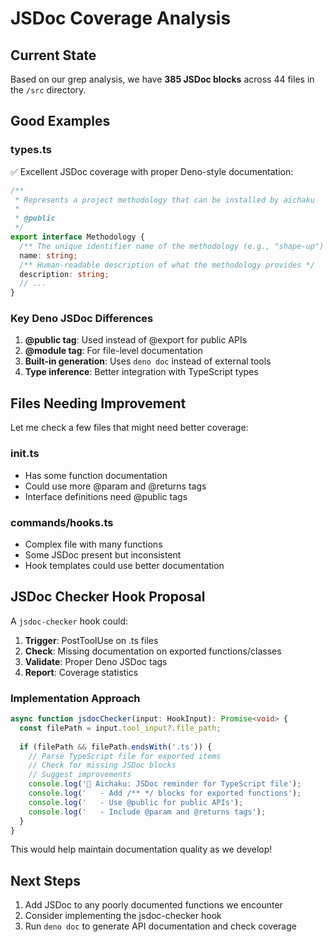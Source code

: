 # JSDoc Coverage Analysis

## Current State

Based on our grep analysis, we have **385 JSDoc blocks** across 44 files in the `/src` directory.

## Good Examples

### types.ts
✅ Excellent JSDoc coverage with proper Deno-style documentation:
```typescript
/**
 * Represents a project methodology that can be installed by aichaku
 *
 * @public
 */
export interface Methodology {
  /** The unique identifier name of the methodology (e.g., "shape-up") */
  name: string;
  /** Human-readable description of what the methodology provides */
  description: string;
  // ...
}
```

### Key Deno JSDoc Differences

1. **@public tag**: Used instead of @export for public APIs
2. **@module tag**: For file-level documentation
3. **Built-in generation**: Uses `deno doc` instead of external tools
4. **Type inference**: Better integration with TypeScript types

## Files Needing Improvement

Let me check a few files that might need better coverage:

### init.ts
- Has some function documentation
- Could use more @param and @returns tags
- Interface definitions need @public tags

### commands/hooks.ts
- Complex file with many functions
- Some JSDoc present but inconsistent
- Hook templates could use better documentation

## JSDoc Checker Hook Proposal

A `jsdoc-checker` hook could:

1. **Trigger**: PostToolUse on .ts files
2. **Check**: Missing documentation on exported functions/classes
3. **Validate**: Proper Deno JSDoc tags
4. **Report**: Coverage statistics

### Implementation Approach
```typescript
async function jsdocChecker(input: HookInput): Promise<void> {
  const filePath = input.tool_input?.file_path;
  
  if (filePath && filePath.endsWith('.ts')) {
    // Parse TypeScript file for exported items
    // Check for missing JSDoc blocks
    // Suggest improvements
    console.log('📝 Aichaku: JSDoc reminder for TypeScript file');
    console.log('   - Add /** */ blocks for exported functions');
    console.log('   - Use @public for public APIs');
    console.log('   - Include @param and @returns tags');
  }
}
```

This would help maintain documentation quality as we develop!

## Next Steps

1. Add JSDoc to any poorly documented functions we encounter
2. Consider implementing the jsdoc-checker hook
3. Run `deno doc` to generate API documentation and check coverage